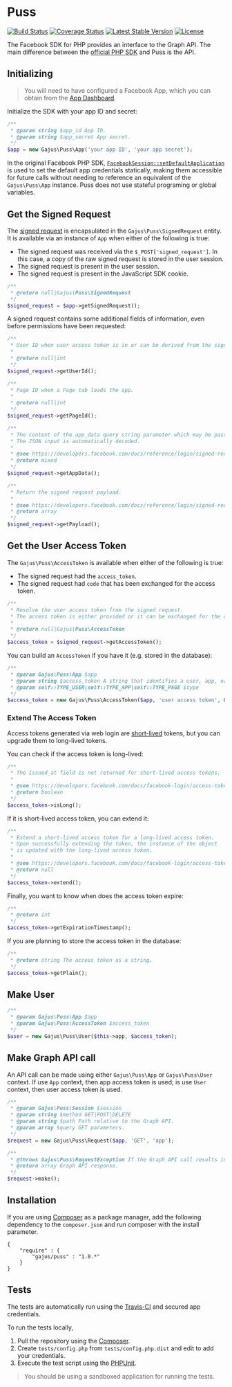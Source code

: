 # Puss

[![Build Status](https://travis-ci.org/gajus/puss.png?branch=master)](https://travis-ci.org/gajus/puss)
[![Coverage Status](https://coveralls.io/repos/gajus/puss/badge.png?branch=master)](https://coveralls.io/r/gajus/puss?branch=master)
[![Latest Stable Version](https://poser.pugx.org/gajus/puss/version.png)](https://packagist.org/packages/gajus/puss)
[![License](https://poser.pugx.org/gajus/puss/license.png)](https://packagist.org/packages/gajus/puss)

The Facebook SDK for PHP provides an interface to the Graph API. The main difference between the [official PHP SDK](https://github.com/facebook/facebook-php-sdk-v4) and Puss is the API.

## Initializing

> You will need to have configured a Facebook App, which you can obtain from the [App Dashboard](https://developers.facebook.com/apps).

Initialize the SDK with your app ID and secret:

```php
/**
 * @param string $app_id App ID.
 * @param string $app_secret App secret.
 */
$app = new Gajus\Puss\App('your app ID', 'your app secret');
```

In the original Facebook PHP SDK, [`FacebookSession::setDefaultApplication`](https://developers.facebook.com/docs/php/gettingstarted/4.0.0#init) is used to set the default app credentials statically, making them accessible for future calls without needing to reference an equivalent of the `Gajus\Puss\App` instance. Puss does not use stateful programing or global variables.

## Get the Signed Request

The [signed request](https://developers.facebook.com/docs/reference/login/signed-request/) is encapsulated in the `Gajus\Puss\SignedRequest` entity. It is available via an instance of `App` when either of the following is true:

* The signed request was received via the `$_POST['signed_request']`. In this case, a copy of the raw signed request is stored in the user session.
* The signed request is present in the user session.
* The signed request is present in the JavaScript SDK cookie.

```php
/**
 * @return null|Gajus\Puss\SignedRequest
 */
$signed_request = $app->getSignedRequest();
```

A signed request contains some additional fields of information, even before permissions have been requested:

```php
/**
 * User ID when user access token is in or can be derived from the signed request.
 *
 * @return null|int
 */
$signed_request->getUserId();

/**
 * Page ID when a Page tab loads the app.
 * 
 * @return null|int
 */
$signed_request->getPageId();

/**
 * The content of the app_data query string parameter which may be passed if the app is being loaded within a Page Tab.
 * The JSON input is automatically decoded.
 * 
 * @see https://developers.facebook.com/docs/reference/login/signed-request/
 * @return mixed
 */
$signed_request->getAppData();

/**
 * Return the signed request payload.
 * 
 * @see https://developers.facebook.com/docs/reference/login/signed-request/
 * @return array
 */
$signed_request->getPayload();
```

## Get the User Access Token

The `Gajus\Puss\AccessToken` is available when either of the following is true:

* The signed request had the `access_token`.
* The signed request had `code` that has been exchanged for the access token.

```php
/**
 * Resolve the user access token from the signed request.
 * The access token is either provided or it can be exchanged for the code.
 *
 * @return null|Gajus\Puss\AccessToken
 */
$access_token = $signed_request->getAccessToken();
```

You can build an `AccessToken` if you have it (e.g. stored in the database):

```php
/**
 * @param Gajus\Puss\App $app
 * @param string $access_token A string that identifies a user, app, or page and can be used by the app to make graph API calls.
 * @param self::TYPE_USER|self::TYPE_APP|self::TYPE_PAGE $type
 */
$access_token = new Gajus\Puss\AccessToken($app, 'user access token', Gajus\Puss\AccessToken::TYPE_USER);
```

### Extend The Access Token

Access tokens generated via web login are [short-lived](https://developers.facebook.com/docs/facebook-login/access-tokens#termtokens) tokens, but you can upgrade them to long-lived tokens.

You can check if the access token is long-lived:

```php
/**
 * The issued_at field is not returned for short-lived access tokens.
 * 
 * @see https://developers.facebook.com/docs/facebook-login/access-tokens#debug
 * @return boolean
 */
$access_token->isLong();
```

If it is short-lived access token, you can extend it:

```php
/**
 * Extend a short-lived access token for a long-lived access token.
 * Upon successfully extending the token, the instance of the object
 * is updated with the long-lived access token.
 *
 * @see https://developers.facebook.com/docs/facebook-login/access-tokens#extending
 * @return null
 */
$access_token->extend();
```

Finally, you want to know when does the access token expire:

```php
/**
 * @return int
 */
$access_token->getExpirationTimestamp();
```

If you are planning to store the access token in the database:

```php
/**
 * @return string The access token as a string.
 */
$access_token->getPlain();
```

## Make User

```php
/**
 * @param Gajus\Puss\App $app
 * @param Gajus\Puss\AccessToken $access_token
 */
$user = new Gajus\Puss\User($this->app, $access_token);
```

## Make Graph API call

An API call can be made using either `Gajus\Puss\App` or `Gajus\Puss\User` context. If use `App` context, then app access token is used; is use `User` context, then user access token is used.

```php
/**
 * @param Gajus\Puss\Session $session
 * @param string $method GET|POST|DELETE
 * @param string $path Path relative to the Graph API.
 * @param array $query GET parameters.
 */
$request = new Gajus\Puss\Request($app, 'GET', 'app');

/**
 * @throws Gajus\Puss\RequestException If the Graph API call results in an error.
 * @return array Graph API response.
 */
$request->make();
```

## Installation

If you are using [Composer](https://getcomposer.org/) as a package manager, add the following dependency to the `composer.json` and run composer with the install parameter.

```
{
    "require" : {
        "gajus/puss" : "1.0.*"
    }
}
```

## Tests

The tests are automatically run using the [Travis-CI](https://travis-ci.org/gajus/puss) and secured app credentials.

To run the tests locally,

1. Pull the repository using the [Composer](https://getcomposer.org/).
2. Create `tests/config.php` from `tests/config.php.dist` and edit to add your credentials.
3. Execute the test script using the [PHPUnit](http://phpunit.de/).

> You should be using a sandboxed application for running the tests.